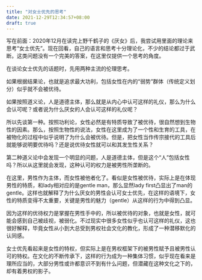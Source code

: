 ```yaml
---
title: "对女士优先的思考"
date: 2021-12-29T12:34:57+08:00
draft: true
---
```


写在前面：2020年12月在读完上野千鹤子的《厌女》后，我尝试用里面的理论来思考“女士优先”。现在回看，自己的语言和思考十分理论化，不少的结论都过于武断。这类问题没有一个完美的答案，在这里仅提供一个思考的角度。



在谈论女士优先的话题时，先用两种主流的伦理思考。

如果根据结果论，也就是追求最大功利，包括女性在内的“弱势”群体（传统定义划分）似乎就不会被优待。

如果按照道义论，人是道德主体，那么就是从内心中认可这样的礼仪，那么为什么会认可呢？或者说为什么厌女的人会认可这样的礼仪呢？

所以先谈第一种。按照功利论，女性必然是有特质导致了被优待，很自然想到生物性的因素。那么，按照生物性的说法，女性在这里成为了一个性和生育的工具，在被物化的过程中似乎说明了为什么会被优待。但是，把女性当作传宗接代的工具后就能够说明要优待吗？还是说优待女性就可以和其发生性关系？

第二种道义论中会发现一个明显的问题，人是道德主体，但是这个“人”包括女性吗？所以从这里就会发现，这种认可的权力是被男性所垄断的。

在这里，男性作为主体，而女性被他者化了。看似是女性被优待，实际上是在体现男性的特质，和lady相对应的是gentle man，那么显然lady first凸显出了man的gentle。这样也就解释了为什么厌女的男性会认可女士优先，在这样的语境下，女性的特质变得不太重要，关键是男性的魅力（gentle）从这样的行为中得到凸显。

因为这样的优待权力是掌握在男性手中的，所以被优待的对象，也就是女性，就可能会感到自己被歧视，被弱化。不过现实中很多女性似乎也认可这样的礼仪，这也很好解释，毕竟女性从小到大总受到男权社会文化的教化，形成了一种潜移默化的认同感。

女士优先看起来是女性的特权，但实际上是在男权框架下的被男性赋予且被男性认可的特权。在文化的不断传承下，这样的行为成为一种集体习惯，似乎现在看来是理所应当的，大部分男性或许都意识不到有什么问题，但潜藏在这种文化之下的，却有着男权的影子。
